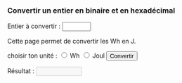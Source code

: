 <html>

<head>
  <meta charset="UTF-8">
  <title>Convertisseur</title>

</head>

<body onload="init()">
<script>
function init() {
  document.getElementById("date").innerHTML = Date();
}

function Calcul() {
  entier = Number(document.getElementById("entier").value);
  if (document.getElementById("Wh").checked) {
    	let Wh = entier*3600;
   	document.getElementById("resultat").value = Wh;
  }
  if (document.getElementById("J").checked) {
    	let J = entier/3600;
    	document.getElementById("resultat").value = J;

  }
}	
</script>

  <p id="date"></p>

  <h3>Convertir un entier en binaire et en hexadécimal</h3>

  <p>Entier à convertir : <input type="text" size="5" id="entier" maxlength="5"></p>

  <p>Cette page permet de convertir les Wh en J.</p>

  <p>choisir ton unité :
    <input type="radio" name="choix" id="Wh"> Wh
    <input type="radio" name="choix" id="J"> Joul
    <input type="button" onclick="Calcul()" value="Convertir">
  </p>

  <p>Résultat : <input type="text" size="10" id="resultat" disabled="disabled"></p>

</body>

</html>
